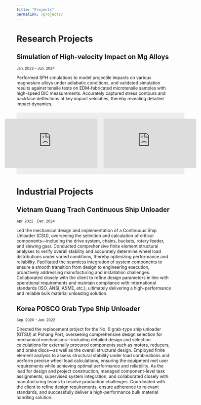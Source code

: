 ```yaml
---
title: "Projects"
permalink: /projects/
---
```

# Research Projects
## Simulation of High-velocity Impact on Mg Alloys

<div style="text-align: left; font-size: smaller;">
Jan. 2023 – Jun. 2024
</div>


Performed SPH simulations to model projectile impacts on various magnesium alloys under adiabatic conditions, and validated simulation results against tensile tests on EDM-fabricated microtensile samples with high-speed DIC measurements. Accurately captured stress contours and backface deflections at key impact velocities, thereby revealing detailed impact dynamics.

<!--<div style="display: flex; gap: 10px; flex-wrap: wrap;">
  <iframe width="560" height="315" src="https://www.youtube.com/embed/Mgilk_iLav4" 
          frameborder="0" 
          allow="accelerometer; autoplay; clipboard-write; encrypted-media; gyroscope; picture-in-picture" 
          allowfullscreen></iframe>
  <iframe width="560" height="315" src="https://www.youtube.com/embed/IUMIIelIUYs" 
          frameborder="0" 
          allow="accelerometer; autoplay; clipboard-write; encrypted-media; gyroscope; picture-in-picture" 
          allowfullscreen></iframe>
</div>-->

<div style="width: 100%; max-width: 1200px; margin: 20px auto; background: #eee; padding: 20px;">
  <div style="display: flex; justify-content: center; gap: 20px;">
    <iframe width="300" height="160" src="https://www.youtube.com/embed/Mgilk_iLav4" 
            frameborder="0" 
            allow="accelerometer; autoplay; clipboard-write; encrypted-media; gyroscope; picture-in-picture" 
            allowfullscreen>
    </iframe>
    <iframe width="300" height="160" src="https://www.youtube.com/embed/IUMIIelIUYs" 
            frameborder="0" 
            allow="accelerometer; autoplay; clipboard-write; encrypted-media; gyroscope; picture-in-picture" 
            allowfullscreen>
    </iframe>
  </div>
</div>


# Industrial Projects
## Vietnam Quang Trach Continuous Ship Unloader

<div style="text-align: left; font-size: smaller;">
Apr. 2022 – Dec. 2024
</div>

Led the mechanical design and implementation of a Continuous Ship Unloader (CSU), overseeing the selection and calculation of critical components—including the drive system, chains, buckets, rotary feeder, and slewing gear. Conducted comprehensive finite element structural analyses to verify overall stability and accurately determine wheel load distributions under varied conditions, thereby optimizing performance and reliability. Facilitated the seamless integration of system components to ensure a smooth transition from design to engineering execution, proactively addressing manufacturing and installation challenges. Collaborated closely with the client to refine design parameters in line with operational requirements and maintain compliance with international standards (ISO, ANSI, ASME, etc.), ultimately delivering a high-performance and reliable bulk material unloading solution.


## Korea POSCO Grab Type Ship Unloader

<div style="text-align: left; font-size: smaller;">
Sep. 2020 – Jun. 2022
</div>

Directed the replacement project for the No. 9 grab-type ship unloader (GTSU) at Pohang Port, overseeing comprehensive design selection for mechanical mechanisms—including detailed design and selection calculations for externally procured components such as motors, reducers, and brake discs—as well as the overall structural design. Employed finite element analysis to assess structural stability under load combinations and perform precise wheel load calculations, ensuring the equipment met user requirements while achieving optimal performance and reliability. As the lead for design and project construction, managed component-level task assignments, supervised system integration, and collaborated closely with manufacturing teams to resolve production challenges. Coordinated with the client to refine design requirements, ensure adherence to relevant standards, and successfully deliver a high-performance bulk material handling solution.





